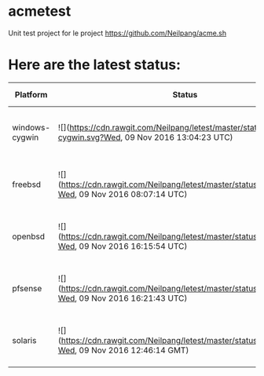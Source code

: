 # acmetest
Unit test project for le project https://github.com/Neilpang/acme.sh



# Here are the latest status:

| Platform | Status| Last Run Time| Comments|
-----------|-------|--------------|---------|
|windows-cygwin| ![](https://cdn.rawgit.com/Neilpang/letest/master/status/windows-cygwin.svg?Wed, 09 Nov 2016 13:04:23 UTC)| Wed, 09 Nov 2016 13:04:23 UTC| Passed |
|freebsd| ![](https://cdn.rawgit.com/Neilpang/letest/master/status/freebsd.svg?Wed, 09 Nov 2016 08:07:14 UTC)| Wed, 09 Nov 2016 08:07:14 UTC| Passed |
|openbsd| ![](https://cdn.rawgit.com/Neilpang/letest/master/status/openbsd.svg?Wed, 09 Nov 2016 16:15:54 UTC)| Wed, 09 Nov 2016 16:15:54 UTC| Passed |
|pfsense| ![](https://cdn.rawgit.com/Neilpang/letest/master/status/pfsense.svg?Wed, 09 Nov 2016 16:21:43 UTC)| Wed, 09 Nov 2016 16:21:43 UTC| Passed |
|solaris| ![](https://cdn.rawgit.com/Neilpang/letest/master/status/solaris.svg?Wed, 09 Nov 2016 12:46:14 GMT)| Wed, 09 Nov 2016 12:46:14 GMT| Passed |
